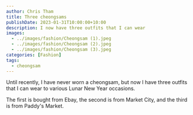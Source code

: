 ```yaml
---
author: Chris Tham
title: Three cheongsams
publishDate: 2023-01-31T10:00:00+10:00
description: I now have three outfits that I can wear
images:
  - ../images/fashion/Cheongsam (1).jpeg
  - ../images/fashion/Cheongsam (2).jpeg
  - ../images/fashion/Cheongsam (3).jpeg
categories: [Fashion]
tags:
  - cheongsam
---
```


Until recently, I have never worn a cheongsam, but now I have three outfits
that I can wear to various Lunar New Year occasions.

The first is bought from Ebay, the second is from Market City, and the third
is from Paddy's Market.
